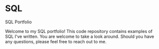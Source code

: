 # SQL
SQL Portfolio


Welcome to my SQL portfolio! This code repository contains examples of SQL I've written. You are welcome to take a look around. Should you have any questions, please feel free to reach out to me.

